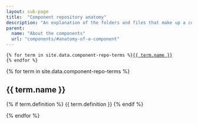 ```yaml
---
layout: sub-page
title:  "Component repository anatomy"
description: "An explanation of the folders and files that make up a component repository."
parent:
  name: "About the components"
  url: "components/#anatomy-of-a-component"
---
```




<pre class="highlight">
<code>{% for term in site.data.component-repo-terms %}<a href="{{ site.baseurl }}/components/anatomy.html#{{ term.slug }}">{{ term.name }}</a>
{% endfor %}</code>
</pre>


{% for term in site.data.component-repo-terms %}

## {{ term.name }}

{% if term.definition %}
{{ term.definition }}
{% endif %}

{% endfor %}
